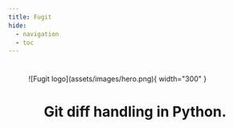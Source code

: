 ```yaml
---
title: Fugit
hide:
  - navigation
  - toc
---
```


#

<figure markdown>
  ![Fugit logo](assets/images/hero.png){ width="300" }
</figure>

<center>
    <h1 class="title">Git diff handling in Python.</h1>
</center>
